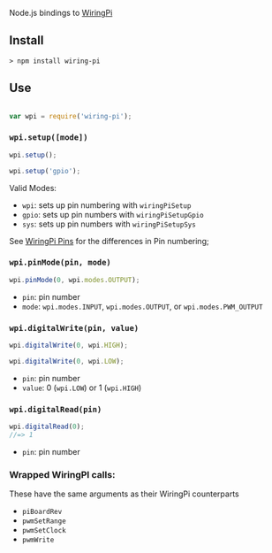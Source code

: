 Node.js bindings to [WiringPi](http://wiringpi.com/)

## Install

    > npm install wiring-pi

## Use

```javascript

var wpi = require('wiring-pi');

```

### `wpi.setup([mode])`

```javascript
wpi.setup();
```

```javascript
wpi.setup('gpio');
```

Valid Modes:

- `wpi`: sets up pin numbering with `wiringPiSetup`
- `gpio`: sets up pin numbers with `wiringPiSetupGpio`
- `sys`: sets up pin numbers with `wiringPiSetupSys`

See [WiringPi Pins](http://wiringpi.com/pins/) for the differences in Pin numbering;

### `wpi.pinMode(pin, mode)`

```javascript
wpi.pinMode(0, wpi.modes.OUTPUT);
```

- `pin`: pin number
- `mode`: `wpi.modes.INPUT`, `wpi.modes.OUTPUT`, or `wpi.modes.PWM_OUTPUT`

### `wpi.digitalWrite(pin, value)`

```javascript
wpi.digitalWrite(0, wpi.HIGH);
```

```javascript
wpi.digitalWrite(0, wpi.LOW);
```

- `pin`: pin number
- `value`: 0 (`wpi.LOW`) or 1 (`wpi.HIGH`)

### `wpi.digitalRead(pin)`

```javascript
wpi.digitalRead(0);
//=> 1
```

- `pin`: pin number

### Wrapped WiringPI calls:

These have the same arguments as their WiringPi counterparts

- `piBoardRev`
- `pwmSetRange`
- `pwmSetClock`
- `pwmWrite`
